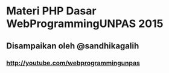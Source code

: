 # Materi PHP Dasar WebProgrammingUNPAS 2015
## Disampaikan oleh @sandhikagalih

### http://youtube.com/webprogrammingunpas
